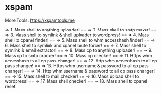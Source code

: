 # xspam
More Tools: https://xspamtools.me


=> 1. Mass shell to anything uploader!                            ==
=> 2. Mass shell to smtp maker!                                   ==
=> 3. Mass shell to symlink & shell uploader to wordpress!        ==
=> 4. Mass shell to cpanel finder!                                ==
=> 5. Mass shell to whm accesshash finder!                        ==
=> 6. Mass shell to symlink and cpanel brute forcer!              ==
=> 7. Mass shell to symlink & email extractor!                    ==
=> 8. Mass cp to anything uploader!                               ==
=> 9. Mass cp to smtp cracker!                                    ==
=> 10. Mass cp checker!                                           ==
=> 11. Https whm accesshash to all cp pass changer!               ==
=> 12. Http whm accesshash to all cp pass changer!                ==
=> 13. Https whm username & password to all cp pass changer!      ==
=> 14. Http whm username & password to all cp pass changer!       ==
=> 15. Mass shell to mail checker!                                ==
=> 16. Mass upload shell to wordpress!                            ==
=> 17. Mass shell checker!                                        ==
=> 18. Mass shell to cpanel reset!
